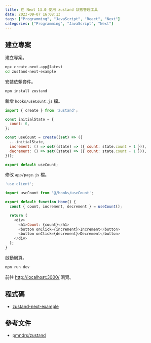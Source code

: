 ```yaml
---
title: 在 Next 13.0 使用 zustand 狀態管理工具
date: 2023-09-07 16:08:13
tags: ["Programming", "JavaScript", "React", "Next"]
categories: ["Programming", "JavaScript", "Next"]
---
```


## 建立專案

建立專案。

```bash
npx create-next-app@latest
cd zustand-next-example
```

安裝依賴套件。

```bash
npm install zustand
```

新增 `hooks/useCount.js` 檔。

```js
import { create } from 'zustand';

const initialState = {
  count: 0,
};

const useCount = create((set) => ({
  ...initialState,
  increment: () => set((state) => ({ count: state.count + 1 })),
  decrement: () => set((state) => ({ count: state.count - 1 })),
}));

export default useCount;
```

修改 `app/page.js` 檔。

```js
'use client';

import useCount from '@/hooks/useCount';

export default function Home() {
  const { count, increment, decrement } = useCount();

  return (
    <div>
      <h1>Count: {count}</h1>
      <button onClick={increment}>Increment</button>
      <button onClick={decrement}>Decrement</button>
    </div>
  );
}
```

啟動網頁。

```bash
npm run dev
```

前往 <http://localhost:3000/> 瀏覽。

## 程式碼

- [zustand-next-example](https://github.com/memochou1993/zustand-next-example)

## 參考文件

- [pmndrs/zustand](https://github.com/pmndrs/zustand)
